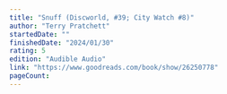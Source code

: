 ```yaml
---
title: "Snuff (Discworld, #39; City Watch #8)"
author: "Terry Pratchett"
startedDate: ""
finishedDate: "2024/01/30"
rating: 5
edition: "Audible Audio"
link: "https://www.goodreads.com/book/show/26250778"
pageCount: 
---
```



